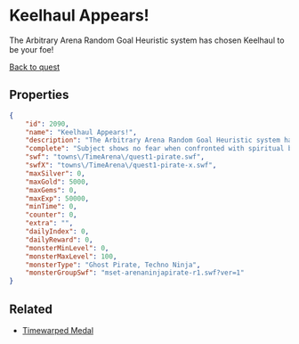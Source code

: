 # Keelhaul Appears!

The Arbitrary Arena Random Goal Heuristic system has chosen Keelhaul to be your foe!

[Back to quest](../quests.md)

## Properties

```json
{
    "id": 2090,
    "name": "Keelhaul Appears!",
    "description": "The Arbitrary Arena Random Goal Heuristic system has chosen Keelhaul to be your foe!",
    "complete": "Subject shows no fear when confronted with spiritual beings.",
    "swf": "towns\/TimeArena\/quest1-pirate.swf",
    "swfX": "towns\/TimeArena\/quest1-pirate-x.swf",
    "maxSilver": 0,
    "maxGold": 5000,
    "maxGems": 0,
    "maxExp": 50000,
    "minTime": 0,
    "counter": 0,
    "extra": "",
    "dailyIndex": 0,
    "dailyReward": 0,
    "monsterMinLevel": 0,
    "monsterMaxLevel": 100,
    "monsterType": "Ghost Pirate, Techno Ninja",
    "monsterGroupSwf": "mset-arenaninjapirate-r1.swf?ver=1"
}
```

## Related

- [Timewarped Medal](../items/18514-timewarped-medal.md)

